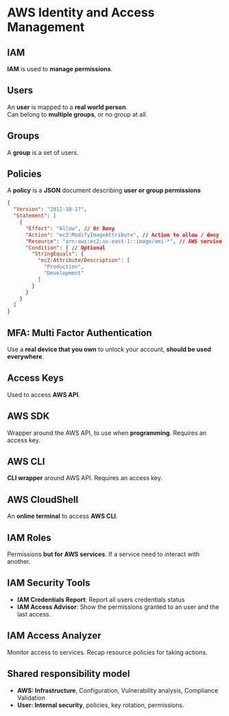 # AWS Identity and Access Management

## IAM

**IAM** is used to **manage permissions**.

## Users
An **user** is mapped to a **real world person**.  
Can belong to **multiple groups**, or no group at all.

## Groups
A **group** is a set of users.

## Policies

A **policy** is a **JSON** document describing **user or group permissions**

```json
{
  "Version": "2012-10-17",
  "Statement": [
    {
      "Effect": "Allow", // Or Deny
      "Action": "ec2:ModifyImageAttribute", // Action to allow / deny
      "Resource": "arn:aws:ec2:us-east-1::image/ami-*", // AWS service which the action is applied to
      "Condition": { // Optional
        "StringEquals": {
          "ec2:Attribute/Description": [
            "Production",
            "Development"
          ]
        }
      }
    }
  ]
}
```

## MFA: Multi Factor Authentication

Use a **real device that you own** to unlock your account, **should be used everywhere**.

## Access Keys

Used to access **AWS API**.

## AWS SDK

Wrapper around the AWS API, to use when **programming**. Requires an access key.

## AWS CLI

**CLI wrapper** around AWS API. Requires an access key.

## AWS CloudShell

An **online terminal** to access **AWS CLI**.

## IAM Roles

Permissions **but for AWS services**. If a service need to interact with another.

## IAM Security Tools

- **IAM Credentials Report**: Report all users credentials status
- **IAM Access Advisor**: Show the permissions granted to an user and the last access.

## IAM Access Analyzer

Monitor access to services. Recap resource policies for taking actions.

## Shared responsibility model

- **AWS: Infrastructure**, Configuration, Vulnerability analysis, Compliance Validation
- **User: Internal security**, policies, key rotation, permissions.
